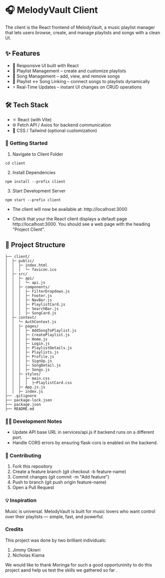 # 🎧 MelodyVault Client
The client is the React frontend of MelodyVault, a music playlist manager that lets users browse, create, and manage playlists and songs with a clean UI.

## ✨ Features
- 🎨 Responsive UI built with React
- 📂 Playlist Management – create and customize playlists
- 🎵 Song Management – add, view, and remove songs
- 🔗 Playlist ↔ Song Linking – connect songs to playlists dynamically
- ⚡ Real-Time Updates – instant UI changes on CRUD operations

## 🛠️ Tech Stack
- ⚛️ React (with Vite)
- 🌐 Fetch API / Axios for backend communication
- 🎨 CSS / Tailwind (optional customization)

### 🚀 Getting Started

1. Navigate to Client Folder
```
cd client
```
2. Install Dependencies
```
npm install --prefix client
```
3. Start Development Server
```
npm start --prefix client
```
- The client will now be available at:
 http://localhost:3000

- Check that your the React client displays a default page http://localhost:3000. You should see a web page with the heading "Project Client".

## 📂 Project Structure
```
├── client/
│  ├─ public/
│  │  ├─ index.html
│  │  │  └─ favicon.ico
│  ├─ src/
│  │  ├─ api/
│  │  │  └─ api.js
│  │  ├─ components/
│  │  │  ├─ FilterDropdown.js
│  │  │  ├─ Footer.js
│  │  │  ├─ NavBar.js
│  │  │  ├─ PlaylistCard.js
│  │  │  ├─ SearchBar.js
│  │  │  ├─ SongCard.js
│  ├─ context/
│  │  └─ AuthContext.js
│  │  ├─ pages/
│  │  │  ├─ AddSongToPlaylist.js
│  │  │  ├─ CreatePlaylist.js
│  │  │  ├─ Home.js
│  │  │  ├─ Login.js
│  │  │  ├─ PlaylistDetails.js
│  │  │  ├─ Playlists.js
│  │  │  ├─ Profile.js
│  │  │  ├─ SignUp.js
│  │  │  ├─ SongDetail.js
│  │  │  ├─ Songs.js
│  │  ├─ styles/
│  │  │  ├─ main.css
│  │  │  │  ├─PlaylistCard.css
│  │  ├─ App.js.js
│  │  ├─ index.js
├── .gitignore
├── package-lock.json
├── package.json
├── README.md
```
### 🧑‍💻 Development Notes
- Update API base URL in services/api.js if backend runs on a different port.
- Handle CORS errors by ensuring flask-cors is enabled on the backend.

### 🤝 Contributing
1. Fork this repository
2. Create a feature branch (git checkout -b feature-name)
3. Commit changes (git commit -m "Add feature")
4. Push to branch (git push origin feature-name)
5. Open a Pull Request


### 💡 Inspiration

Music is universal. MelodyVault is built for music lovers who want control over their playlists — simple, fast, and powerful.

### Credits
 This project was done by two brilliant individuals:
   1. Jimmy Okiwri
   2. Nicholas Kiama

We would like to thank Moringa for such a good opportuninity to do this project aand help us test the skills we gathered so far .